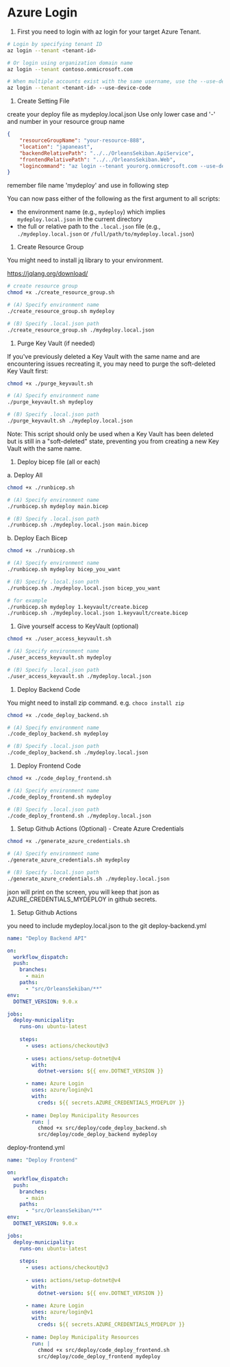 # Azure Login

1. First you need to login with az login for your target Azure Tenant.

```bash
# Login by specifying tenant ID
az login --tenant <tenant-id>

# Or login using organization domain name
az login --tenant contoso.onmicrosoft.com

# When multiple accounts exist with the same username, use the --use-device-code option
az login --tenant <tenant-id> --use-device-code
```

1. Create Setting File

create your deploy file as mydeploy.local.json
Use only lower case and '-' and number in your resource group name

```json
{
    "resourceGroupName": "your-resource-888",
    "location": "japaneast",
    "backendRelativePath": "../../OrleansSekiban.ApiService",
    "frontendRelativePath": "../../OrleansSekiban.Web",
    "logincommand": "az login --tenant yourorg.onmicrosoft.com --use-device-code"
}
```

remember file name 'mydeploy' and use in following step

You can now pass either of the following as the first argument to all scripts:

- the environment name (e.g., `mydeploy`) which implies `mydeploy.local.json` in the current directory
- the full or relative path to the `.local.json` file (e.g., `./mydeploy.local.json` or `/full/path/to/mydeploy.local.json`)

1. Create Resource Group

You might need to install jq library to your environment.

<https://jqlang.org/download/>


```bash
# create resource group
chmod +x ./create_resource_group.sh

# (A) Specify environment name
./create_resource_group.sh mydeploy

# (B) Specify .local.json path
./create_resource_group.sh ./mydeploy.local.json
```

1. Purge Key Vault (if needed)

If you've previously deleted a Key Vault with the same name and are encountering issues recreating it, you may need to purge the soft-deleted Key Vault first:

```bash
chmod +x ./purge_keyvault.sh

# (A) Specify environment name
./purge_keyvault.sh mydeploy

# (B) Specify .local.json path
./purge_keyvault.sh ./mydeploy.local.json
```

Note: This script should only be used when a Key Vault has been deleted but is still in a "soft-deleted" state, preventing you from creating a new Key Vault with the same name.

1. Deploy bicep file (all or each)

a. Deploy All

```bash
chmod +x ./runbicep.sh

# (A) Specify environment name
./runbicep.sh mydeploy main.bicep

# (B) Specify .local.json path
./runbicep.sh ./mydeploy.local.json main.bicep
```

b. Deploy Each Bicep

```bash
chmod +x ./runbicep.sh

# (A) Specify environment name
./runbicep.sh mydeploy bicep_you_want

# (B) Specify .local.json path
./runbicep.sh ./mydeploy.local.json bicep_you_want

# for example
./runbicep.sh mydeploy 1.keyvault/create.bicep
./runbicep.sh ./mydeploy.local.json 1.keyvault/create.bicep
```

1. Give yourself access to KeyVault (optional)

```bash
chmod +x ./user_access_keyvault.sh

# (A) Specify environment name
./user_access_keyvault.sh mydeploy

# (B) Specify .local.json path
./user_access_keyvault.sh ./mydeploy.local.json
```

1. Deploy Backend Code

You might need to install zip command. e.g. `choco install zip`

```bash
chmod +x ./code_deploy_backend.sh

# (A) Specify environment name
./code_deploy_backend.sh mydeploy

# (B) Specify .local.json path
./code_deploy_backend.sh ./mydeploy.local.json
```


1. Deploy Frontend Code

```bash
chmod +x ./code_deploy_frontend.sh

# (A) Specify environment name
./code_deploy_frontend.sh mydeploy

# (B) Specify .local.json path
./code_deploy_frontend.sh ./mydeploy.local.json
```

1. Setup Github Actions (Optional) - Create Azure Credentials

```bash
chmod +x ./generate_azure_credentials.sh

# (A) Specify environment name
./generate_azure_credentials.sh mydeploy

# (B) Specify .local.json path
./generate_azure_credentials.sh ./mydeploy.local.json
```

json will print on the screen, you will keep that json as AZURE_CREDENTIALS_MYDEPLOY in github secrets.


1. Setup Github Actions

you need to include mydeploy.local.json to the git
deploy-backend.yml

```yml
name: "Deploy Backend API"

on:
  workflow_dispatch:
  push:
    branches:
      - main
    paths:
      - "src/OrleansSekiban/**"
env:
  DOTNET_VERSION: 9.0.x

jobs:
  deploy-municipality:
    runs-on: ubuntu-latest
    
    steps:
      - uses: actions/checkout@v3
      
      - uses: actions/setup-dotnet@v4
        with:
          dotnet-version: ${{ env.DOTNET_VERSION }}

      - name: Azure Login
        uses: azure/login@v1
        with:
          creds: ${{ secrets.AZURE_CREDENTIALS_MYDEPLOY }}
          
      - name: Deploy Municipality Resources
        run: |
          chmod +x src/deploy/code_deploy_backend.sh
          src/deploy/code_deploy_backend mydeploy
```

deploy-frontend.yml

```yml
name: "Deploy Frontend"

on:
  workflow_dispatch:
  push:
    branches:
      - main
    paths:
      - "src/OrleansSekiban/**"
env:
  DOTNET_VERSION: 9.0.x

jobs:
  deploy-municipality:
    runs-on: ubuntu-latest
    
    steps:
      - uses: actions/checkout@v3
      
      - uses: actions/setup-dotnet@v4
        with:
          dotnet-version: ${{ env.DOTNET_VERSION }}

      - name: Azure Login
        uses: azure/login@v1
        with:
          creds: ${{ secrets.AZURE_CREDENTIALS_MYDEPLOY }}
          
      - name: Deploy Municipality Resources
        run: |
          chmod +x src/deploy/code_deploy_frontend.sh
          src/deploy/code_deploy_frontend mydeploy
```

